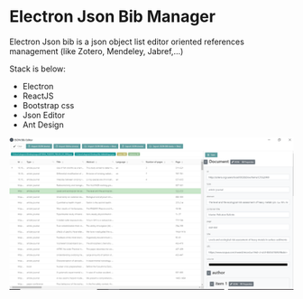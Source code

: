 # Electron Json Bib Manager

Electron Json bib is a json object list editor oriented references management (like Zotero, Mendeley, Jabref,...)

Stack is below:

- Electron
- ReactJS
- Bootstrap css
- Json Editor
- Ant Design

![electron-json-bib](/screenshots/2.png)



